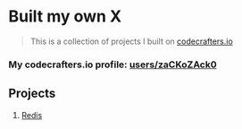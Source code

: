# Built my own X
> This is a collection of projects I built on [codecrafters.io](https://codecrafters.io/)

### My codecrafters.io profile: [users/zaCKoZAck0](https://app.codecrafters.io/users/zaCKoZAck0)

## Projects
1. [Redis](https://github.com/zaCKoZAck0/my-redis)